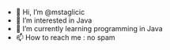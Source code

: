 - 👋 Hi, I’m @mstaglicic
- 👀 I’m interested in Java 
- 🌱 I’m currently learning programming in Java
- 📫 How to reach me : no spam

<!---
mstaglicic/mstaglicic is a ✨ special ✨ repository because its `README.md` (this file) appears on your GitHub profile.
You can click the Preview link to take a look at your changes.
--->
